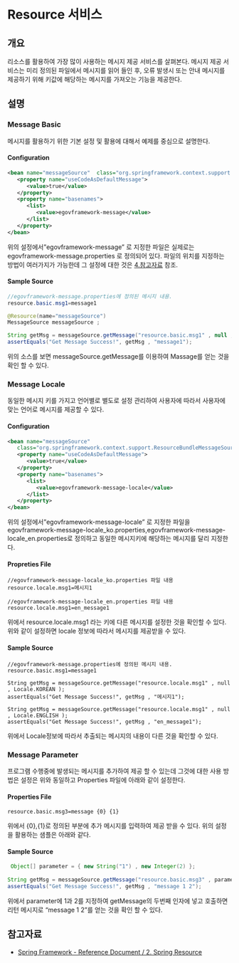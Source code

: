 # Resource 서비스

## 개요

 리소스를 활용하여 가장 많이 사용하는 메시지 제공 서비스를 살펴본다. 메시지 제공 서비스는 미리 정의된 파일에서 메시지를 읽어 들인 후, 오류 발생시 또는 안내 메시지를 제공하기 위해 키값에 해당하는 메시지를 가져오는 기능을 제공한다.

## 설명

### Message Basic

 메시지를 활용하기 위한 기본 설정 및 활용에 대해서 예제를 중심으로 설명한다.

#### Configuration

```xml
<bean name="messageSource"  class="org.springframework.context.support.ResourceBundleMessageSource">
   <property name="useCodeAsDefaultMessage">
      <value>true</value>
   </property>
   <property name="basenames">
      <list>
         <value>egovframework-message</value>
      </list>
   </property>
</bean>
```

 위의 설정에서”egovframework-message” 로 지정한 파일은 실제로는 egovframework-message.properties 로 정의되어 있다. 파일의 위치를 지정하는 방법이 여러가지가 가능한데 그 설정에 대한 것은 [4.참고자료](#참고자료) 참조.

#### Sample Source

 ```java
 //egovframework-message.properties에 정의된 메시지 내용.
resource.basic.msg1=message1
 
@Resource(name="messageSource")
MessageSource messageSource ;
 
String getMsg = messageSource.getMessage("resource.basic.msg1" , null , Locale.getDefault() );
assertEquals("Get Message Success!", getMsg , "message1");
```

 위의 소스를 보면 messageSource.getMessage를 이용하여 Massage를 얻는 것을 확인 할 수 있다.

### Message Locale

 동일한 메시지 키를 가지고 언어별로 별도로 설정 관리하여 사용자에 따라서 사용자에 맞는 언어로 메시지를 제공할 수 있다.

#### Configuration

```xml
<bean name="messageSource" 
   class="org.springframework.context.support.ResourceBundleMessageSource">
   <property name="useCodeAsDefaultMessage">
      <value>true</value>
   </property>
   <property name="basenames">
      <list>
         <value>egovframework-message-locale</value>		
      </list>
   </property>
</bean>
```

 위의 설정에서”egovframework-message-locale” 로 지정한 파일을 egovframework-message-locale\_ko.properties,egovframework-message-locale\_en.properties로 정의하고 동일한 메시지키에 해당하는 메시지를 달리 지정한다.

#### Propreties File

 ```properties
//egovframework-message-locale_ko.properties 파일 내용
resource.locale.msg1=메시지1
 
//egovframework-message-locale_en.properties 파일 내용
resource.locale.msg1=en_message1
```

 위에서 resource.locale.msg1 라는 키에 다른 메시지를 설정한 것을 확인할 수 있다. 위와 같이 설정하면 locale 정보에 따라서 메시지를 제공받을 수 있다.

#### Sample Source

```properties
//egovframework-message.properties에 정의된 메시지 내용.
resource.basic.msg1=message1
 
String getMsg = messageSource.getMessage("resource.locale.msg1" , null , Locale.KOREAN );
assertEquals("Get Message Success!", getMsg , "메시지1");
 
String getMsg = messageSource.getMessage("resource.locale.msg1" , null , Locale.ENGLISH );
assertEquals("Get Message Success!", getMsg , "en_message1");
```

 위에서 Locale정보에 따라서 추출되는 메시지의 내용이 다른 것을 확인할 수 있다.

### Message Parameter

 프로그램 수행중에 발생되는 메시지를 추가하여 제공 할 수 있는데 그것에 대한 사용 방법은 설정은 위와 동일하고 Properties 파일에 아래와 같이 설정한다.

#### Properties File

```properties
resource.basic.msg3=message {0} {1}
```

 위에서 {0},{1}로 정의된 부분에 추가 메시지를 입력하여 제공 받을 수 있다. 위의 설정을 활용하는 샘플은 아래와 같다.

#### Sample Source

```java
 Object[] parameter = { new String("1") , new Integer(2) };
 
String getMsg = messageSource.getMessage("resource.basic.msg3" , parameter , Locale.getDefault() );
assertEquals("Get Message Success!", getMsg , "message 1 2");
```

 위에서 parameter에 1과 2를 지정하여 getMessage의 두번째 인자에 넣고 호출하면 리턴 메시지로 “message 1 2”를 얻는 것을 확인 할 수 있다.

## 참고자료

- [Spring Framework - Reference Document / 2. Spring Resource](https://docs.spring.io/spring-framework/docs/5.3.27/reference/html/core.html#resources)